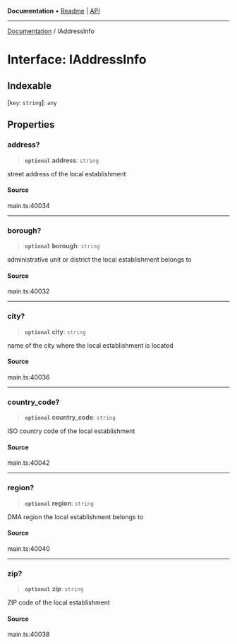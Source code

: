 **Documentation** • [Readme](../README.md) \| [API](../globals.md)

***

[Documentation](../README.md) / IAddressInfo

# Interface: IAddressInfo

## Indexable

 \[`key`: `string`\]: `any`

## Properties

### address?

> **`optional`** **address**: `string`

street address of the local establishment

#### Source

main.ts:40034

***

### borough?

> **`optional`** **borough**: `string`

administrative unit or district the local establishment belongs to

#### Source

main.ts:40032

***

### city?

> **`optional`** **city**: `string`

name of the city where the local establishment is located

#### Source

main.ts:40036

***

### country\_code?

> **`optional`** **country\_code**: `string`

ISO country code of the local establishment

#### Source

main.ts:40042

***

### region?

> **`optional`** **region**: `string`

DMA region the local establishment belongs to

#### Source

main.ts:40040

***

### zip?

> **`optional`** **zip**: `string`

ZIP code of the local establishment

#### Source

main.ts:40038
